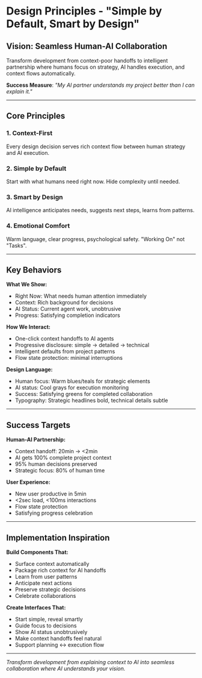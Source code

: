 # Design Principles - "Simple by Default, Smart by Design"

## Vision: Seamless Human-AI Collaboration

Transform development from context-poor handoffs to intelligent partnership where humans focus on strategy, AI handles execution, and context flows automatically.

**Success Measure**: _"My AI partner understands my project better than I can explain it."_

---

## Core Principles

### 1. Context-First

Every design decision serves rich context flow between human strategy and AI execution.

### 2. Simple by Default

Start with what humans need right now. Hide complexity until needed.

### 3. Smart by Design

AI intelligence anticipates needs, suggests next steps, learns from patterns.

### 4. Emotional Comfort

Warm language, clear progress, psychological safety. "Working On" not "Tasks".

---

## Key Behaviors

**What We Show:**

- Right Now: What needs human attention immediately
- Context: Rich background for decisions
- AI Status: Current agent work, unobtrusive
- Progress: Satisfying completion indicators

**How We Interact:**

- One-click context handoffs to AI agents
- Progressive disclosure: simple → detailed → technical
- Intelligent defaults from project patterns
- Flow state protection: minimal interruptions

**Design Language:**

- Human focus: Warm blues/teals for strategic elements
- AI status: Cool grays for execution monitoring
- Success: Satisfying greens for completed collaboration
- Typography: Strategic headlines bold, technical details subtle

---

## Success Targets

**Human-AI Partnership:**

- Context handoff: 20min → <2min
- AI gets 100% complete project context
- 95% human decisions preserved
- Strategic focus: 80% of human time

**User Experience:**

- New user productive in 5min
- <2sec load, <100ms interactions
- Flow state protection
- Satisfying progress celebration

---

## Implementation Inspiration

**Build Components That:**

- Surface context automatically
- Package rich context for AI handoffs
- Learn from user patterns
- Anticipate next actions
- Preserve strategic decisions
- Celebrate collaborations

**Create Interfaces That:**

- Start simple, reveal smartly
- Guide focus to decisions
- Show AI status unobtrusively
- Make context handoffs feel natural
- Support planning ↔ execution flow

---

_Transform development from explaining context to AI into seamless collaboration where AI understands your vision._

